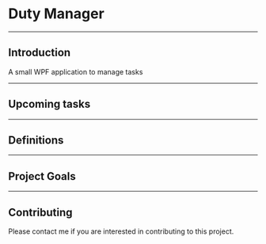 # Duty Manager

----

## Introduction

A small WPF application to manage tasks


----

## Upcoming tasks


----

## Definitions


----

## Project Goals


----

## Contributing

Please contact me if you are interested in contributing to this project.



